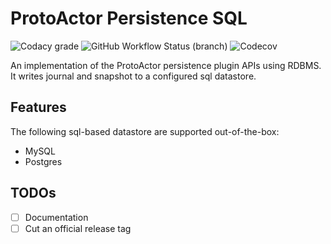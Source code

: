 # ProtoActor Persistence SQL

![Codacy grade](https://img.shields.io/codacy/grade/3e0d5b0d52cd4ef4943a9045375f216d?style=for-the-badge)
![GitHub Workflow Status (branch)](https://img.shields.io/github/workflow/status/tochemey/protoactor-persistence-sql/CI/master?style=for-the-badge)
![Codecov](https://img.shields.io/codecov/c/github/tochemey/protoactor-persistence-sql?style=for-the-badge)

An implementation of the ProtoActor persistence plugin APIs using RDBMS. It writes journal and snapshot to a configured
sql datastore.

## Features

The following sql-based datastore are supported out-of-the-box:

- MySQL
- Postgres

## TODOs

- [ ] Documentation
- [ ] Cut an official release tag